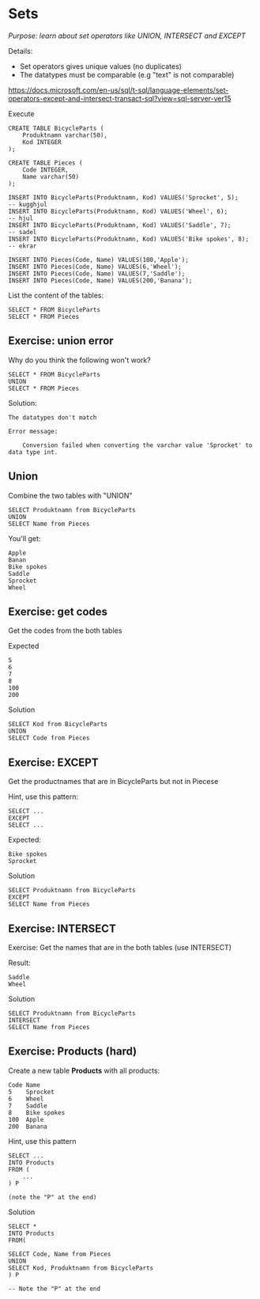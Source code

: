 # Sets

*Purpose: learn about set operators like UNION, INTERSECT and EXCEPT*

Details:

- Set operators gives unique values (no duplicates)
- The datatypes must be comparable (e.g "text" is not comparable)

https://docs.microsoft.com/en-us/sql/t-sql/language-elements/set-operators-except-and-intersect-transact-sql?view=sql-server-ver15

Execute

	CREATE TABLE BicycleParts (
		Produktnamn varchar(50),
		Kod INTEGER
	);

	CREATE TABLE Pieces (
		Code INTEGER,
		Name varchar(50) 
	);
	
	INSERT INTO BicycleParts(Produktnamn, Kod) VALUES('Sprocket', 5);      -- kugghjul
	INSERT INTO BicycleParts(Produktnamn, Kod) VALUES('Wheel', 6);         -- hjul
	INSERT INTO BicycleParts(Produktnamn, Kod) VALUES('Saddle', 7);        -- sadel
	INSERT INTO BicycleParts(Produktnamn, Kod) VALUES('Bike spokes', 8);   -- ekrar

	INSERT INTO Pieces(Code, Name) VALUES(100,'Apple'); 
	INSERT INTO Pieces(Code, Name) VALUES(6,'Wheel'); 
	INSERT INTO Pieces(Code, Name) VALUES(7,'Saddle'); 
	INSERT INTO Pieces(Code, Name) VALUES(200,'Banana'); 


List the content of the tables:

	SELECT * FROM BicycleParts
	SELECT * FROM Pieces

## Exercise: union error

Why do you think the following won't work?

	SELECT * FROM BicycleParts
	UNION
	SELECT * FROM Pieces

Solution:

	The datatypes don't match

	Error message:

		Conversion failed when converting the varchar value 'Sprocket' to data type int.

## Union

Combine the two tables with "UNION"

	SELECT Produktnamn from BicycleParts
	UNION
	SELECT Name from Pieces

You'll get:

	Apple
	Banan
	Bike spokes
	Saddle
	Sprocket
	Wheel



## Exercise: get codes

Get the codes from the both tables

Expected

	5
	6
	7
	8
	100
	200

Solution

	SELECT Kod from BicycleParts
	UNION
	SELECT Code from Pieces

## Exercise: EXCEPT 

Get the productnames that are in BicycleParts but not in Piecese 

Hint, use this pattern:

	SELECT ... 
	EXCEPT 
	SELECT ...

Expected:

	Bike spokes
	Sprocket

Solution

	SELECT Produktnamn from BicycleParts
	EXCEPT
	SELECT Name from Pieces

## Exercise: INTERSECT

Exercise: Get the names that are in the both tables (use INTERSECT)

Result:

	Saddle
	Wheel

Solution

	SELECT Produktnamn from BicycleParts
	INTERSECT
	SELECT Name from Pieces


## Exercise: Products (hard)

Create a new table **Products** with all products:

	Code Name
	5	 Sprocket
	6	 Wheel
	7	 Saddle
	8	 Bike spokes
	100	 Apple
	200	 Banana

Hint, use this pattern

	SELECT ...
	INTO Products
	FROM (
		...
	) P

	(note the "P" at the end)

Solution

	SELECT * 
	INTO Products
	FROM(
	
	SELECT Code, Name from Pieces
	UNION
	SELECT Kod, Produktnamn from BicycleParts
	) P               
	
	-- Note the "P" at the end